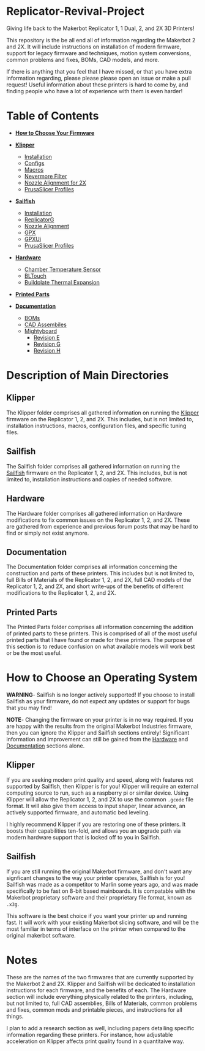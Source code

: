 # Replicator-Revival-Project
Giving life back to the Makerbot Replicator 1, 1 Dual, 2, and 2X 3D Printers!

This repository is the be all end all of information regarding the Makerbot 2 and 2X.
It will include instructions on installation of modern firmware, support for legacy
firmware and techniques, motion system conversions, common problems and fixes, BOMs,
CAD models, and more.

If there is anything that you feel that I have missed, or that you have extra information
regarding, please please please open an issue or make a pull request! Useful information
about these printers is hard to come by, and finding people who have a lot of experience 
with them is even harder!

# Table of Contents
- **[How to Choose Your Firmware](#how-to-choose-an-operating-system)**

- **[Klipper](Klipper/README.md)**
    - [Installation](Klipper/README.md#installation)
    - [Configs](Klipper/README.md#configs)
    - [Macros](Klipper/README.md#macros)
    - [Nevermore Filter](Klipper/README.md#nevermore-filter)
    - [Nozzle Alignment for 2X](Klipper/README.md#nozzle-alignment)
    - [PrusaSlicer Profiles](Klipper/PrusaSlicer_Profiles)

- **[Sailfish](Sailfish\README.md)**
    - [Installation](Sailfish/README.md#installation)
    - [ReplicatorG](Sailfish/ReplicatorG)
    - [Nozzle Alignment](Sailfish/README.md#nozzle-alignment)
    - [GPX](Sailfish/GPX)
    - [GPXUi](Sailfish/GPXUi)
    - [PrusaSlicer Profiles](Sailfish/PrusaSlicer_Profiles)

- **[Hardware](Hardware\README.md)**
    - [Chamber Temperature Sensor](Hardware/README.md#chamber-temperature-sensor)
    - [BLTouch](Hardware/README.md#bltouch)
    - [Buildplate Thermal Expansion](Hardware/README.md#buildplate-thermal-expansion)

- **[Printed Parts](Printed_Parts\README.md)**

- **[Documentation](Documentation\README.md)**
    - [BOMs](Documentation/BOMs)
    - [CAD Assembiles](Documentation/CAD_Assemblies)
    - [Mightyboard](Documentation/Mightyboard/README.md)
        - [Revision E](Documentation/Mightyboard/Mightyboard_Rev_E)
        - [Revision G](Documentation/Mightyboard/Mightyboard_Rev_G)
        - [Revision H](Documentation/Mightyboard/Mightyboard_Rev_H)

# Description of Main Directories

## Klipper
The Klipper folder comprises all gathered information on running the [Klipper](https://github.com/Klipper3d/klipper) firmware on the Replicator
1, 2, and 2X. This includes, but is not limited to, installation instructions, macros, configuration files, and specific tuning files.

## Sailfish
The Sailfish folder comprises all gathered information on running the [Sailfish](https://github.com/SaschaKP/Sailfish-MightyBoardFirmware/releases/tag/7.10.12) firmware on the Replicator 1, 2, and 2X. This includes, but is not limited to, installation instructions and copies of needed software.

## Hardware
The Hardware folder comprises all gathered information on Hardware modifications to fix common issues on the Replicator 1, 2, and 2X. These are gathered from experience and previous forum posts that may be hard to find or simply not exist anymore.

## Documentation
The Documentation folder comprises all information concerning the construction and parts of these printers. This includes
but is not limited to, full Bills of Materials of the Replicator 1, 2, and 2X, full CAD models of the Replicator 1, 2, and 2X,
and short write-ups of the benefits of different modifications to the Replicator 1, 2, and 2X.

## Printed Parts
The Printed Parts folder comprises all information concerning the addition of printed parts to these printers. This is comprised of all of the most useful printed parts that I have found or made for these printers. The purpose of this section is to reduce confusion on what available models will work best or be the most useful.

# How to Choose an Operating System

**WARNING**- Sailfish is no longer actively supported! If you choose to install Sailfish as your firmware, do not expect any updates or support for bugs that you may find!

**NOTE**- Changing the firmware on your printer is in no way required. If you are happy with the results from the original Makerbot Industries firmware, then you can ignore the Klipper and Sailfish sections entirely! Significant information and improvement can still be gained from the [Hardware](Hardware/README.md) and [Documentation](Documentation/README.md) sections alone.

## Klipper
If you are seeking modern print quality and speed, along with features not supported by Sailfish, then
Klipper is for you! Klipper will require an external computing source to run, such as a raspberry pi or
similar device. Using Klipper will allow the Replicator 1, 2, and 2X to use the common `.gcode` file format.
It will also give them access to input shaper, linear advance, an actively supported firmware, and automatic bed leveling.

I highly recommend Klipper if you are restoring one of these printers. It boosts their capabilities ten-fold,
and allows you an upgrade path via modern hardware support that is locked off to you in Sailfish.

## Sailfish
If you are still running the original Makerbot firmware, and don't want any signficant changes to the way your printer operates, Sailfish is for you! Sailfish was made as a competitor to Marlin some years ago, and was made specifically to be fast on 8-bit based mainboards. It is compatable with the Makerbot proprietary software and their proprietary file format, known as `.x3g`.

This software is the best choice if you want your printer up and running fast. It will work with your existing 
Makerbot slicing software, and will be the most familiar in terms of interface on the printer when compared
to the original makerbot software.

# Notes
These are the names
of the two firmwares that are currently supported by the Makerbot 2 and 2X. Klipper and Sailfish will be 
dedicated to installation instructions for each firmware, and the benefits of each. The Hardware section
will include everything physically related to the printers, including, but not limited to, full CAD assemblies,
Bills of Materials, common problems and fixes, common mods and printable pieces, and instructions for all
things.

I plan to add a research section as well, including papers detailing specific information regarding these
printers. For instance, how adjustable acceleration on Klipper affects print quality found in a quantitaive
way.
